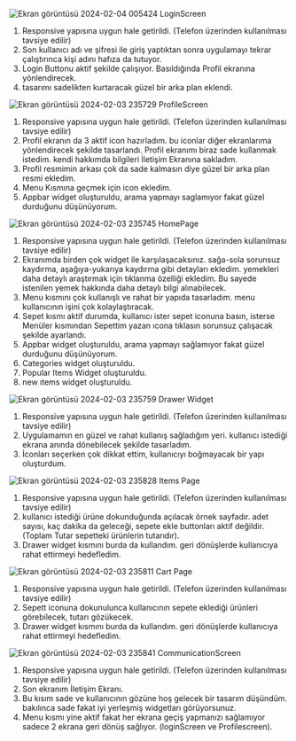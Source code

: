 ![Ekran görüntüsü 2024-02-04 005424](https://github.com/UrtekinBaran/final_flutter_projesi/assets/120023499/67a1ebd0-c1f0-4efb-b604-0f7e89db0df4)
LoginScreen
1. Responsive yapısına uygun hale getirildi. (Telefon üzerinden kullanılması tavsiye edilir)
2. Son kullanıcı adı ve şifresi ile giriş yaptıktan sonra uygulamayı tekrar çalıştırınca kişi adını hafıza da tutuyor.
3. Login Buttonu aktif şekilde çalışıyor. Basıldığında Profil ekranına yönlendirecek.
4. tasarımı sadelikten kurtaracak güzel bir arka plan eklendi.







![Ekran görüntüsü 2024-02-03 235729](https://github.com/UrtekinBaran/final_flutter_projesi/assets/120023499/c84a31bb-b101-40e8-85c7-e1f9447624d8)
ProfileScreen
1. Responsive yapısına uygun hale getirildi. (Telefon üzerinden kullanılması tavsiye edilir)
2. Profil ekranın da 3 aktif icon hazırladım. bu iconlar diğer ekranlarıma yönlendirecek şekilde tasarlandı. Profil ekranımı biraz sade kullanmak istedim. kendi hakkımda bilgileri İletişim Ekranına sakladım.
3. Profil resmimin arkası çok da sade kalmasın diye güzel bir arka plan resmi ekledim.
4. Menu Kısmına geçmek için icon ekledim.
5. Appbar widget oluşturuldu, arama yapmayı saglamıyor fakat güzel durduğunu düşünüyorum.







![Ekran görüntüsü 2024-02-03 235745](https://github.com/UrtekinBaran/final_flutter_projesi/assets/120023499/9f0e0ec7-9ca0-45e3-93f4-0c483474589d)
HomePage
1. Responsive yapısına uygun hale getirildi. (Telefon üzerinden kullanılması tavsiye edilir)
2. Ekranımda birden çok widget ile karşılaşacaksınız. sağa-sola sorunsuz kaydırma, aşağıya-yukarıya kaydırma gibi detayları ekledim. yemekleri daha detaylı araştırmak için tıklanma özelliği ekledim. Bu sayede istenilen yemek hakkında daha detaylı bilgi alınabilecek.
3. Menu kısmını çok kullanışlı ve rahat bir  yapıda tasarladım. menu kullanıcının işini çok kolaylaştıracak.
4. Sepet kısmı aktif durumda, kullanıcı ister sepet iconuna basın, isterse Menüler kısmından Sepettim yazan ıcona tıklasın sorunsuz çalışacak şekilde ayarlandı.
5. Appbar widget oluşturuldu, arama yapmayı sağlamıyor fakat güzel durduğunu düşünüyorum.
6. Categories widget oluşturuldu.
7. Popular Items Widget oluşturuldu.
8. new ıtems widget oluşturuldu.







![Ekran görüntüsü 2024-02-03 235759](https://github.com/UrtekinBaran/final_flutter_projesi/assets/120023499/8e169eec-8e20-409d-b9b7-e08c73c29c56)
Drawer Widget
1. Responsive yapısına uygun hale getirildi. (Telefon üzerinden kullanılması tavsiye edilir)
2. Uygulamamın en güzel ve rahat kullanış sağladığım yeri. kullanıcı istediği ekrana anında dönebilecek şekilde tasarladım.
3. İconları seçerken çok dikkat ettim, kullanıcıyı boğmayacak bir yapı oluşturdum.







![Ekran görüntüsü 2024-02-03 235828](https://github.com/UrtekinBaran/final_flutter_projesi/assets/120023499/044309d3-aa96-4bc5-b0b9-a43dada44749)
Items Page
1. Responsive yapısına uygun hale getirildi. (Telefon üzerinden kullanılması tavsiye edilir)
2. kullanıcı istediği ürüne dokunduğunda açılacak örnek sayfadır. adet sayısı, kaç dakika da geleceği, sepete ekle buttonları aktif değildir. (Toplam Tutar sepetteki ürünlerin tutarıdır).
3. Drawer widget kısmını burda da kullandım. geri dönüşlerde kullanıcıya rahat ettirmeyi hedefledim.







![Ekran görüntüsü 2024-02-03 235811](https://github.com/UrtekinBaran/final_flutter_projesi/assets/120023499/5256759e-7737-4b00-8aa3-2d65c3dbc060)
Cart Page
1. Responsive yapısına uygun hale getirildi. (Telefon üzerinden kullanılması tavsiye edilir)
2. Sepett iconuna dokunulunca kullanıcının sepete eklediği ürünleri görebilecek, tutarı gözükecek.
3. Drawer widget kısmını burda da kullandım. geri dönüşlerde kullanıcıya rahat ettirmeyi hedefledim.







![Ekran görüntüsü 2024-02-03 235841](https://github.com/UrtekinBaran/final_flutter_projesi/assets/120023499/6d165292-f5db-419a-88ea-743948ad1577)
CommunicationScreen
1. Responsive yapısına uygun hale getirildi. (Telefon üzerinden kullanılması tavsiye edilir)
2. Son ekranım İletişim Ekranı.
3. Bu kısım sade ve kullanıcının gözüne hoş gelecek bir tasarım düşündüm. bakılınca sade fakat iyi yerleşmiş widgetları görüyorsunuz.
4. Menu kısmı yine aktif fakat her ekrana geçiş yapmanızı sağlamıyor sadece 2 ekrana geri dönüş sağlıyor. (loginScreen ve Profilescreen).
